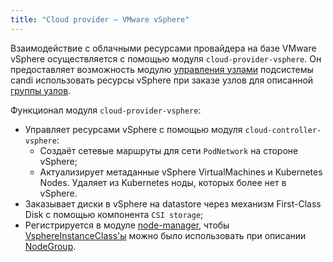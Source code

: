 ```yaml
---
title: "Сloud provider — VMware vSphere"
---
```


Взаимодействие с облачными ресурсами провайдера на базе VMware vSphere осуществляется с помощью модуля `cloud-provider-vsphere`. Он предоставляет возможность модулю [управления узлами](/modules/040-node-manager) подсистемы candi использовать ресурсы vSphere при заказе узлов для описанной [группы узлов](/modules/040-node-manager/cr.html#nodegroup).

Функционал модуля `cloud-provider-vsphere`:
- Управляет ресурсами vSphere с помощью модуля `cloud-controller-vsphere`:
    * Создаёт сетевые маршруты для сети `PodNetwork` на стороне vSphere;
    * Актуализирует метаданные vSphere VirtualMachines и Kubernetes Nodes. Удаляет из Kubernetes ноды, которых более нет в vSphere.
- Заказывает диски в vSphere на datastore через механизм First-Class Disk с помощью компонента `CSI storage`;
- Регистрируется в модуле [node-manager](/modules/040-node-manager/), чтобы [VsphereInstanceClass'ы](cr.html#vsphereinstanceclass) можно было использовать при описании [NodeGroup](/modules/040-node-manager/cr.html#nodegroup).
